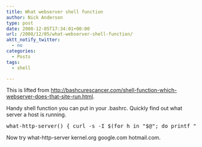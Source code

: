 ```yaml
---
title: What webserver shell function
author: Nick Anderson
type: post
date: 2008-12-05T17:34:01+00:00
url: /2008/12/05/what-webserver-shell-function/
aktt_notify_twitter:
  - no
categories:
  - Posts
tags:
  - shell

---
```

This is lifted from http://bashcurescancer.com/shell-function-which-webserver-does-that-site-run.html.

Handy shell function you can put in your .bashrc. Quickly find out what server a host is running.

<pre class="brush: bash; title: ; notranslate" title="">what-http-server() { curl -s -I $(for h in "$@"; do printf "http://%s " "$h"; done) | awk -F': ' '/^Server:/ {print $2}'; }
</pre>

Now try what-http-server kernel.org google.com hotmail.com.